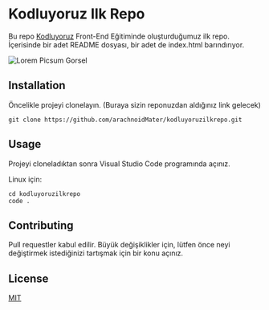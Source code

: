 # Kodluyoruz Ilk Repo

Bu repo [Kodluyoruz](https://kodluyoruz.org/) Front-End Eğitiminde oluşturduğumuz ilk repo. İçerisinde bir adet README dosyası, bir adet de index.html barındırıyor.

![Lorem Picsum Gorsel](https://avatars.mds.yandex.net/get-images-cbir/9224746/kCc3lZbeLqZxyLvvNb2Ayg9360/ocr)



## Installation

Öncelikle projeyi clonelayın. (Buraya sizin reponuzdan aldığınız link gelecek)

```
git clone https://github.com/arachnoidMater/kodluyoruzilkrepo.git
```

## Usage

Projeyi cloneladıktan sonra Visual Studio Code programında açınız.

Linux için:

```
cd kodluyoruzilkrepo
code .
```

## Contributing

Pull requestler kabul edilir. Büyük değişiklikler için, lütfen önce neyi değiştirmek istediğinizi tartışmak için bir konu açınız.

## License

[MIT](https://choosealicense.com/licenses/mit/)







